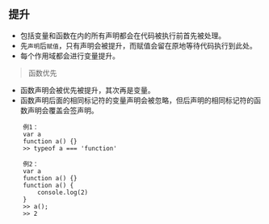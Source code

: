 ## 提升

- 包括变量和函数在内的所有声明都会在代码被执行前首先被处理。
- 先`声明`后`赋值`，只有声明会被提升，而赋值会留在原地等待代码执行到此处。
- 每个作用域都会进行变量提升。

> 函数优先

- 函数声明会被优先被提升，其次再是变量。
- 函数声明后面的相同标记符的变量声明会被忽略，但后声明的相同标记符的函数声明会覆盖会签声明。
```
    例1：
    var a
    function a() {}
    >> typeof a === 'function'

    例2：
    var a
    function a() {}
    function a() {
        console.log(2)
    }
    >> a();
    >> 2
```